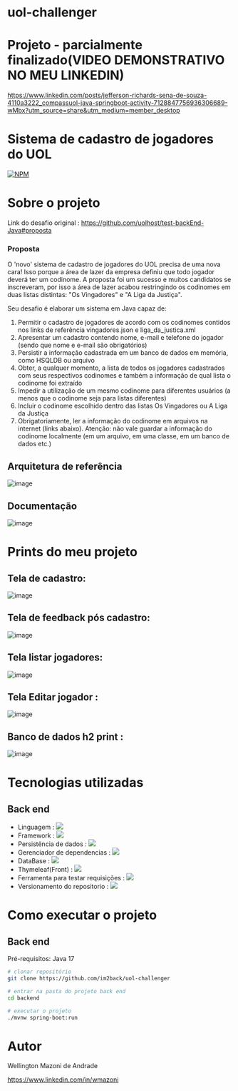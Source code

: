 # uol-challenger
# Projeto - parcialmente finalizado(VIDEO DEMONSTRATIVO NO MEU LINKEDIN)
https://www.linkedin.com/posts/jefferson-richards-sena-de-souza-4110a3222_compassuol-java-springboot-activity-7128847756936306689-wMbx?utm_source=share&utm_medium=member_desktop
# Sistema de cadastro de jogadores do UOL
[![NPM](https://img.shields.io/npm/l/react)](https://github.com/im2back/Voll.med/blob/main/LICENSE) 

# Sobre o projeto
Link do desafio original : https://github.com/uolhost/test-backEnd-Java#proposta
### Proposta
O 'novo' sistema de cadastro de jogadores do UOL precisa de uma nova cara! Isso porque a área de lazer da empresa definiu que todo jogador deverá ter um codinome. A proposta foi um sucesso e muitos candidatos se inscreveram, por isso a área de lazer acabou restringindo os codinomes em duas listas distintas: "Os Vingadores" e "A Liga da Justiça".

Seu desafio é elaborar um sistema em Java capaz de:

1. Permitir o cadastro de jogadores de acordo com os codinomes contidos nos links de referência vingadores.json e liga_da_justica.xml <br>
2. Apresentar um cadastro contendo nome, e-mail e telefone do jogador (sendo que nome e e-mail são obrigatórios)<br>
3. Persistir a informação cadastrada em um banco de dados em memória, como HSQLDB ou arquivo<br>
4. Obter, a qualquer momento, a lista de todos os jogadores cadastrados com seus respectivos codinomes e também a informação de qual lista o codinome foi extraído<br>
5. Impedir a utilização de um mesmo codinome para diferentes usuários (a menos que o codinome seja para listas diferentes)<br>
6. Incluir o codinome escolhido dentro das listas Os Vingadores ou A Liga da Justiça<br>
7. Obrigatoriamente, ler a informação do codinome em arquivos na internet (links abaixo). Atenção: não vale guardar a informação do codinome localmente (em um arquivo, em uma classe, em um banco de dados etc.)<br>


## Arquitetura de referência
![image](https://github.com/im2back/uol-challenger/assets/117541466/d251cd4c-c05e-427d-82fb-2471502cf642)

## Documentação
![image](https://github.com/im2back/uol-challenger/assets/117541466/871e34bb-23b5-4250-bcb7-4aae7d2dcb31)


# Prints do meu projeto 
## Tela de cadastro:

![image](https://github.com/im2back/uol-challenger/assets/117541466/371d7677-040c-4a72-91bd-6c4e2e67f9fc)


## Tela de feedback pós cadastro: 

![image](https://github.com/im2back/uol-challenger/assets/117541466/5f611cb8-be19-4605-b89a-b70a5f5584c9)

## Tela listar jogadores:

![image](https://github.com/im2back/uol-challenger/assets/117541466/50a354c4-eec9-4669-b550-e2228f50151f)

## Tela Editar jogador :

![image](https://github.com/im2back/uol-challenger/assets/117541466/493d1664-8c2c-4bfe-a31c-c68fa99ad7a5)

## Banco de dados h2 print : 

![image](https://github.com/im2back/uol-challenger/assets/117541466/42e407df-b664-4a74-95c6-56288762f154)





# Tecnologias utilizadas
## Back end
- Linguagem : <a href="" target="_blank"><img loading="lazy" src="https://img.shields.io/badge/Java-blue.svg?style=flat&logo=coffeescript&logoColor=white" target="_blank"></a> <br>
- Framework : <a href="" target="_blank"><img loading="lazy" src="https://img.shields.io/badge/SpringBoot-white.svg?style=flat&logo=springboot&logoColor=green" target="_blank"></a> <br>
- Persistência de dados : <a href="" target="_blank"><img loading="lazy" src="https://img.shields.io/badge/JPA-Hibernate-darkgreen.svg?style=flat&logo=hibernate&logoColor=white" target="_blank"></a> <br>
- Gerenciador de dependencias : <a href="" target="_blank"><img loading="lazy" src="https://img.shields.io/badge/Maven-white.svg?style=flat&logo=apachemaven&logoColor=darkgreen" target="_blank"></a> <br>
- DataBase : <a href="" target="_blank"><img loading="lazy" src="https://img.shields.io/badge/H2-DataBase-darkblue.svg?style=flat&logo=h2&logoColor=blue" target="_blank"></a> <br>
- Thymeleaf(Front) : <a href="" target="_blank"><img loading="lazy" src="https://img.shields.io/badge/Thymeleaf-white.svg?style=flat&logo=Thymeleaf&logoColor=red" target="_blank"></a> <br>
- Ferramenta para testar requisições : <a href="" target="_blank"><img loading="lazy" src="https://img.shields.io/badge/PostMan-white.svg?style=flat&logo=postman&logoColor=red" target="_blank"></a> <br>
- Versionamento do repositorio : <a href="" target="_blank"><img loading="lazy" src="https://img.shields.io/badge/GitHub-white.svg?style=flat&logo=github&logoColor=black" target="_blank"></a> <br>

# Como executar o projeto

## Back end
Pré-requisitos: Java 17

```bash
# clonar repositório
git clone https://github.com/im2back/uol-challenger

# entrar na pasta do projeto back end
cd backend

# executar o projeto
./mvnw spring-boot:run
```


# Autor

Wellington Mazoni de Andrade

https://www.linkedin.com/in/wmazoni
